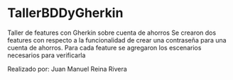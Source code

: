 # TallerBDDyGherkin
Taller de features con Gherkin sobre cuenta de ahorros
Se crearon dos features con respecto a la funcionalidad de crear una contraseña para una cuenta de ahorros.
Para cada feature se agregaron los escenarios necesarios para verificarla

Realizado por: Juan Manuel Reina Rivera
